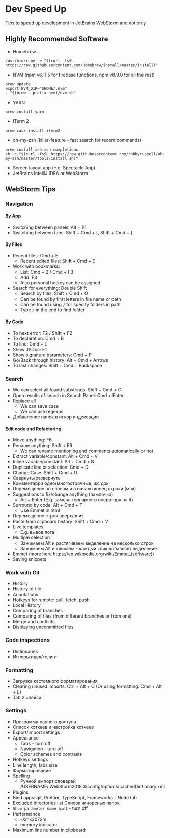 # Dev Speed Up
Tips to speed up development in JetBrains WebStorm and not only

## Highly Recommended Software 
  
* Homebrew 
```
/usr/bin/ruby -e "$(curl -fsSL https://raw.githubusercontent.com/Homebrew/install/master/install)"
```
* NVM (npm v6.11.5 for firebase functions, npm v8.9.0 for all the rest)
```
brew update
export NVM_DIR="$HOME/.nvm"
. "$(brew --prefix nvm)/nvm.sh"
```
* YARN
```
brew install yarn
```
* ITerm 2
```
brew cask install iterm2
```
* oh-my-zsh (killer-feature - fast search for recent commands)
```
brew install zsh zsh-completions
sh -c "$(curl -fsSL https://raw.githubusercontent.com/robbyrussell/oh-my-zsh/master/tools/install.sh)"
```
* Screen layout app (e.g. Spectacle App)
* JetBrains IntelliJ IDEA or WebStorm

## WebStorm Tips

### Navigation 
#### By App
	
* Switching between panels: Alt + F1
* Switching between tabs: Shift + Cmd + [, Shift + Cmd + ]
#### By Files
* Recent files: Cmd + E
  * Recent edited files: Shift + Cmd + E
* Work with bookmarks:
  * List: Cmd + 2 / Cmd + F3
  * Add: F3
  * Also personal hotkey can be assigned 
* Search for everything: Double Shift
  * Search by files: Shift + Cmd + O
  * Can be found by first letters in file name or path
  * Can be found using `/` for specify folders in path
  * Type `/` in the end to find folder
#### By Code
* To next error: F2 / Shift + F2
* To declaration: Cmd + B
* To line: Cmd + L
* Show JSDoc: F1
* Show signature parameters: Cmd + P
* Go/Back through history: Alt + Cmd + Arrows
* To last changes: Shift + Cmd + Backspace
### Search
* We can select all found substrings: Shift + Cmd + G 
* Open results of search in Search Panel: Cmd + Enter
* Replace all
  * We can save case
  * We can use regexps
* Добавление папок в игнор индексации
#### Edit code and Refactoring
* Move anything: F6
* Rename anything: Shift + F6 
  * We can rename mentioning and comments automatically or not 
* Extract variable/constant: Alt + Cmd + V 
* Inline variable/constant: Alt + Cmd + N 
* Duplicate line or selection: Cmd + D
* Change Case: Shift + Cmd + U
* Свернуть/развернуть
* Комментарри одно/многострочные, жс док
* Перемещение по словам и в начало конец строки (мак)
* Suggestions to fix/change anything (лампочка)
  * Alt + Enter (E.g. замена тернарного оператора на if)
* Surround by code: Alt + Cmd + T
  * Use Emmet in html
* Перемещение строк вверх/вниз
* Paste from clipboard history: Shift + Cmd + V
* Live templates
  * E.g. вывод лога
* Multiple selection
  * Зажимаем Alt и растягиваем выделение на несколько строк
  * Зажимаем Alt и кликаем - каждый клик добавляет выделение 
* Emmet (more here https://en.wikipedia.org/wiki/Emmet_(software))
* Saving snippets
### Work with Git
* History
* History of file
* Annotations
* Hotkeys for remote: pull, fetch, push
* Local History
* Comparing of branches
* Comparing of files (from different branches or from one)
* Merge and conflicts
* Displaying uncommitted files
### Code inspections
* Dictionaries
* Игноры идея/тслинт
### Formatting
* Загрузка кастомного форматирования
* Clearing unused imports: Ctrl + Alt + O (Or using formatting: Cmd + Alt + L)
* Таб 2 спейса
### Settings
* Программа раннего доступа
* Список хоткеев и настройка хоткеев
* Export/Import settings
* Appearance
  * Tabs - turn off
  * Navigation - turn off
  * Color schemes and contrasts
* Hotkeys settings
* Line length, tabs size
* Форматирование
* Spelling
  * Ручной импорт словарей
    /USERNAME/.WebStorm2018.3/config/options/cachedDictionary.xml
* Plugins
* Bind apps: git, Prettier, TypeScript, Frameworks - Node tab
* Excluded directories list Список игнореных папок
* `Show parameter name hint` - turn off
* Performance
  * -Xmx3072m
  * memory indicator
* Maximum line number in clipboard
